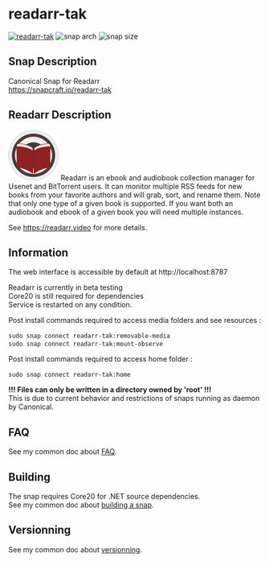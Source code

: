 # readarr-tak
[![readarr-tak](https://snapcraft.io/readarr-tak/badge.svg)](https://snapcraft.io/readarr-tak)
![snap arch](https://badgen.net/snapcraft/architecture/readarr-tak)
![snap size](https://badgen.net/snapcraft/size/readarr-tak/amd64/stable)

## Snap Description
Canonical Snap for Readarr\
https://snapcraft.io/readarr-tak

## Readarr Description
<img src="/icon.svg" width="100">
Readarr is an ebook and audiobook collection manager for Usenet and BitTorrent users.
It can monitor multiple RSS feeds for new books from your favorite authors 
and will grab, sort, and rename them. Note that only one type 
of a given book is supported. If you want both an audiobook and ebook 
of a given book you will need multiple instances.

See https://readarr.video for more details.

## Information

The web interface is accessible by default at http://localhost:8787

Readarr is currently in beta testing\
Core20 is still required for dependencies\
Service is restarted on any condition.

Post install commands required to access media folders and see resources :
```
sudo snap connect readarr-tak:removable-media
sudo snap connect readarr-tak:mount-observe
```

Post install commands required to access home folder :
```
sudo snap connect readarr-tak:home
```
**!!! Files can only be written in a directory owned by 'root' !!!**\
This is due to current behavior and restrictions of snaps running as daemon by Canonical.

## FAQ
See my common doc about [FAQ](https://github.com/TehAppKiller/Snapcraft-common-doc/tree/main#FAQ).

## Building
The snap requires Core20 for .NET source dependencies.\
See my common doc about [building a snap](https://github.com/TehAppKiller/Snapcraft-common-doc/tree/main#Building).
## Versionning
See my common doc about [versionning](https://github.com/TehAppKiller/Snapcraft-common-doc/tree/main#Versionning).
